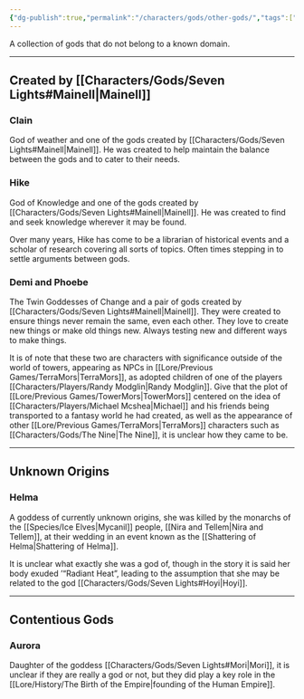 ```yaml
---
{"dg-publish":true,"permalink":"/characters/gods/other-gods/","tags":["Character/God"]}
---
```


A collection of gods that do not belong to a known domain.

- - -

## Created by [[Characters/Gods/Seven Lights#Mainell\|Mainell]]

### Clain
God of weather and one of the gods created by [[Characters/Gods/Seven Lights#Mainell\|Mainell]]. He was created to help maintain the balance between the gods and to cater to their needs.

### Hike
God of Knowledge and one of the gods created by [[Characters/Gods/Seven Lights#Mainell\|Mainell]]. He was created to find and seek knowledge wherever it may be found.

Over many years, Hike has come to be a librarian of historical events and a scholar of research covering all sorts of topics. Often times stepping in to settle arguments between gods.

### Demi and Phoebe
The Twin Goddesses of Change and a pair of gods created by [[Characters/Gods/Seven Lights#Mainell\|Mainell]]. They were created to ensure things never remain the same, even each other. They love to create new things or make old things new. Always testing new and different ways to make things. 

It is of note that these two are characters with significance outside of the world of towers, appearing as NPCs in [[Lore/Previous Games/TerraMors\|TerraMors]], as adopted children of one of the players [[Characters/Players/Randy Modglin\|Randy Modglin]]. Give that the plot of [[Lore/Previous Games/TowerMors\|TowerMors]] centered on the idea of [[Characters/Players/Michael Mcshea\|Michael]] and his friends being transported to a fantasy world he had created, as well as the appearance of other [[Lore/Previous Games/TerraMors\|TerraMors]] characters such as [[Characters/Gods/The Nine\|The Nine]], it is unclear how they came to be.

- - -
## Unknown Origins

### Helma
A goddess of currently unknown origins, she was killed by the monarchs of the [[Species/Ice Elves\|Mycanil]] people, [[Nira and Tellem\|Nira and Tellem]], at their wedding in an event known as the [[Shattering of Helma\|Shattering of Helma]].

It is unclear what exactly she was a god of, though in the story it is said her body exuded ’“Radiant Heat”, leading to the assumption that she may be related to the god [[Characters/Gods/Seven Lights#Hoyi\|Hoyi]].

- - -
## Contentious Gods

### Aurora
Daughter of the goddess [[Characters/Gods/Seven Lights#Mori\|Mori]], it is unclear if they are really a god or not, but they did play a key role in the [[Lore/History/The Birth of the Empire\|founding of the Human Empire]].


